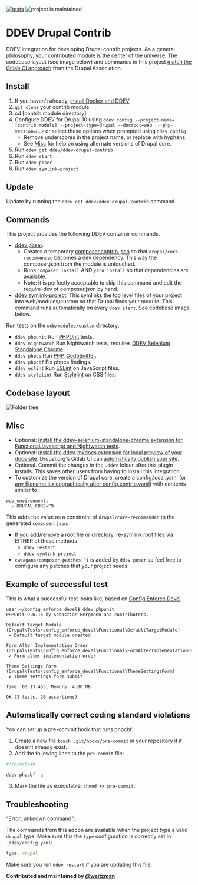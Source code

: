 [![tests](https://github.com/ddev/ddev-drupal-contrib/actions/workflows/tests.yml/badge.svg)](https://github.com/ddev/ddev-drupal-contrib/actions/workflows/tests.yml) ![project is maintained](https://img.shields.io/maintenance/yes/2025.svg)

# DDEV Drupal Contrib

DDEV integration for developing Drupal contrib projects. As a general philosophy, your contributed module is the center of the universe. The codebase layout (see image below) and commands in this project [match the Gitlab CI approach](https://git.drupalcode.org/project/gitlab_templates) from the Drupal Association.


## Install

1. If you haven't already, [install Docker and DDEV](https://ddev.readthedocs.io/en/latest/users/install/)
2. `git clone` your contrib module
3. cd [contrib module directory]
4. Configure DDEV for Drupal 10 using `ddev config --project-name=[contrib module] --project-type=drupal --docroot=web  --php-version=8.2` or select these options when prompted using `ddev config`
   - Remove underscores in the project name, or replace with hyphens.
   - See [Misc](#misc) for help on using alternate versions of Drupal core.
5. Run `ddev get ddev/ddev-drupal-contrib`
6. Run `ddev start`
7. Run `ddev poser`
8. Run `ddev symlink-project`

## Update

Update by running the `ddev get ddev/ddev-drupal-contrib` command.

## Commands

This project provides the following DDEV container commands.

- [ddev poser](https://github.com/ddev/ddev-drupal-contrib/blob/main/commands/web/poser).
  - Creates a temporary [composer.contrib.json](https://getcomposer.org/doc/03-cli.md#composer) so that `drupal/core-recommended` becomes a dev dependency. This way the composer.json from the module is untouched.
  - Runs `composer install` AND `yarn install` so that dependencies are available.
  - Note: it is perfectly acceptable to skip this command and edit the require-dev of composer.json by hand.
- [ddev symlink-project](https://github.com/ddev/ddev-drupal-contrib/blob/main/commands/web/symlink-project). This symlinks the top level files of your project into web/modules/custom so that Drupal finds your module. This command runs automatically on every `ddev start`. See codebase image below.

Run tests on the `web/modules/custom` directory:

- `ddev phpunit` Run [PHPUnit](https://github.com/sebastianbergmann/phpunit) tests.
- `ddev nightwatch` Run Nightwatch tests, requires [DDEV Selenium Standalone Chrome](https://github.com/ddev/ddev-selenium-standalone-chrome).
- `ddev phpcs` Run [PHP_CodeSniffer](https://github.com/PHPCSStandards/PHP_CodeSniffer).
- `ddev phpcbf` Fix phpcs findings.
- `ddev eslint` Run [ESLint](https://github.com/eslint/eslint) on JavaScript files.
- `ddev stylelint` Run [Stylelint](https://github.com/stylelint/stylelint) on CSS files.


## Codebase layout

![Folder tree](/assets/folders.png)


## Misc

- Optional: [Install the ddev-selenium-standalone-chrome extension for FunctionalJavascript and Nightwatch tests](https://github.com/ddev/ddev-selenium-standalone-chrome).
- Optional: [Install the ddev-mkdocs extension for local preview of your docs site](https://github.com/nireneko/ddev-mkdocs). Drupal.org's Gitlab CI can [automatically publish your site](https://project.pages.drupalcode.org/gitlab_templates/jobs/pages/).
- Optional. Commit the changes in the `.ddev` folder after this plugin installs. This saves other users from having to install this integration.
- To customize the version of Drupal core, create a config.local.yaml (or [any filename lexicographically after config.contrib.yaml](https://ddev.readthedocs.io/en/stable/users/extend/customization-extendibility/#extending-configyaml-with-custom-configyaml-files)) with contents similar to
```
web_environment:
  - DRUPAL_CORE=^9
```
This adds the value as a constraint of `drupal/core-recommended` to the generated `composer.json`.
- If you add/remove a root file or directory, re-symlink root files via EITHER of these methods
  - `ddev restart`
  - `ddev symlink-project`
- `cweagans/composer-patches:^1` is added by `ddev poser` so feel free to configure any patches that your project needs.


## Example of successful test

This is what a successful test looks like, based on [Config Enforce Devel](https://www.drupal.org/project/config_enforce_devel).

```
user:~/config_enforce_devel$ ddev phpunit
PHPUnit 9.6.15 by Sebastian Bergmann and contributors.

Default Target Module (Drupal\Tests\config_enforce_devel\Functional\DefaultTargetModule)
 ✔ Default target module created

Form Alter Implementation Order (Drupal\Tests\config_enforce_devel\Functional\FormAlterImplementationOrder)
 ✔ Form alter implementation order

Theme Settings Form (Drupal\Tests\config_enforce_devel\Functional\ThemeSettingsForm)
 ✔ Theme settings form submit

Time: 00:13.453, Memory: 4.00 MB

OK (3 tests, 20 assertions)
```

## Automatically correct coding standard violations

You can set up a pre-commit hook that runs phpcbf:
1. Create a new file `touch .git/hooks/pre-commit` in your repository if it doesn't already exist.
2. Add the following lines to the `pre-commit` file:

```bash
#!/bin/bash

ddev phpcbf -q
```

3. Mark the file as executable: `chmod +x pre-commit`.


## Troubleshooting

"Error: unknown command":

The commands from this addon are available when the project type a valid `drupal` type. Make sure this the `type` configuration is correctly set in `.ddev/config.yaml`:

```yaml
type: drupal
```

Make sure you run `ddev restart` if you are updating this file.

**Contributed and maintained by [@weitzman](https://github.com/weitzman)**
